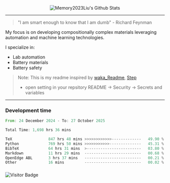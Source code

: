 <div align="center">
    <img align="center" src="https://github-readme-stats.vercel.app/api?username=Memory2023Liu&show_icons=true&count_private=true&hide_border=true" alt="Memory2023Liu's Github Stats"></img>
</div>

---

> "I am smart enough to know that I am dumb" - Richard Feynman 

My focus is on developing compositionally complex materials leveraging automation and machine learning technologies.

I specialize in:
- Lab automation
- Battery materials
- Battery safety

> Note: This is my readme inspired by [waka_Readme](https://github.com/marketplace/actions/waka-readme), [Step](https://github.com/orgs/community/discussions/116451)
> - open setting in your repsitory README -> Security -> Secrets and variables

---

### Development time
<!--START_SECTION:waka-->

```rust
From: 24 December 2024 - To: 27 October 2025

Total Time: 1,698 hrs 36 mins

TeX                847 hrs 48 mins >>>>>>>>>>>>-------------   49.90 %
Python             769 hrs 50 mins >>>>>>>>>>>--------------   45.31 %
BibTeX             64 hrs 31 mins  >------------------------   03.80 %
Markdown           11 hrs 29 mins  -------------------------   00.68 %
OpenEdge ABL       3 hrs 37 mins   -------------------------   00.21 %
Other              16 mins         -------------------------   00.02 %
```

<!--END_SECTION:waka-->

### 

![Visitor Badge](https://visitor-badge.laobi.icu/badge?page_id=Memory2023Liu.Memory2023Liu)

